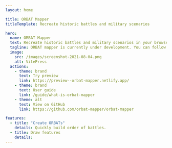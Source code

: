 ```yaml
---
layout: home

title: ORBAT Mapper
titleTemplate: Recreate historic battles and military scenarios

hero:
  name: ORBAT Mapper
  text: Recreate historic battles and military scenarios in your browser
  tagline: ORBAT mapper is currently under development. You can follow the development on GitHub and try a work in progress preview.
  image:
    src: /images/screenshot-2021-08-04.png
    alt: VitePress
  actions:
    - theme: brand
      text: Try preview
      link: https://preview--orbat-mapper.netlify.app/
    - theme: brand
      text: User guide
      link: /guide/what-is-orbat-mapper
    - theme: alt
      text: View on GitHub
      link: https://github.com/orbat-mapper/orbat-mapper

features:
  - title: "Create ORBATs"
    details: Quickly build order of battles.
  - title: Draw features
    details:
---
```

